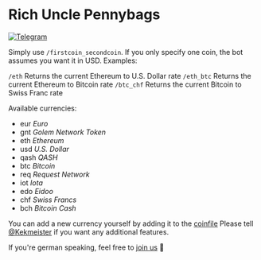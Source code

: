 # Rich Uncle Pennybags
[![Telegram](https://img.shields.io/badge/telegram-%40RichUnclePennybagsBot-blue.svg)](http://telegram.me/RichUnclePennybagsBot) 

Simply use `/firstcoin_secondcoin`. If you only specify one coin, the bot assumes you want it in USD. Examples:

`/eth` Returns the current Ethereum to U.S. Dollar rate
`/eth_btc` Returns the current Ethereum to Bitcoin rate
`/btc_chf` Returns the current Bitcoin to Swiss Franc rate

Available currencies:
- eur *Euro*
- gnt *Golem Network Token*
- eth *Ethereum*
- usd *U.S. Dollar*
- qash *QASH*
- btc *Bitcoin*
- req *Request Network*
- iot *Iota*
- edo *Eidoo*
- chf *Swiss Francs*
- bch *Bitcoin Cash*

You can add a new currency yourself by adding it to the [coinfile](https://github.com/SirRade/rich-uncle-pennybags-bot/blob/master/Coins.toml)
Please tell [@Kekmeister](http://telegram.me/Kekmeister) if you want any additional features.

If you're german speaking, feel free to [join us](https://t.me/joinchat/Azh980Rug594nvfzLEQsIw) 🙂